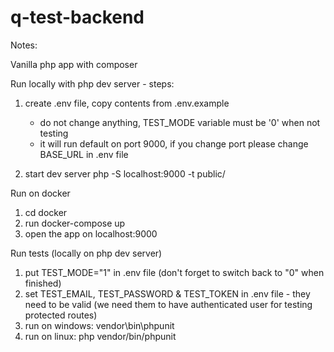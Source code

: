# q-test-backend


Notes:

Vanilla php app with composer


Run locally with php dev server - steps:

1) create .env file, copy contents from .env.example
    - do not change anything, TEST_MODE variable must be '0' when not testing
    - it will run default on port 9000, if you change port please change BASE_URL in .env file

2) start dev server   php -S localhost:9000 -t public/


Run on docker

1) cd docker
2) run  docker-compose up
3) open the app on localhost:9000


Run tests (locally on php dev server)

1) put TEST_MODE="1" in .env file (don't forget to switch back to "0" when finished)
2) set TEST_EMAIL, TEST_PASSWORD & TEST_TOKEN in .env file
        - they need to be valid (we need them to have authenticated user for testing protected routes)
3) run on windows: vendor\bin\phpunit
4) run on linux: php vendor/bin/phpunit